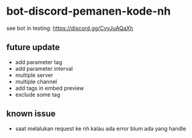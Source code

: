 # bot-discord-pemanen-kode-nh
see bot in testing: https://discord.gg/CvvJuAQaXh

## future update
- add parameter tag
- add parameter interval
- multiple server
- multiple channel
- add tags in embed preview
- exclude some tag

## known issue
- saat melalukan request ke nh kalau ada error blum ada yang handle
